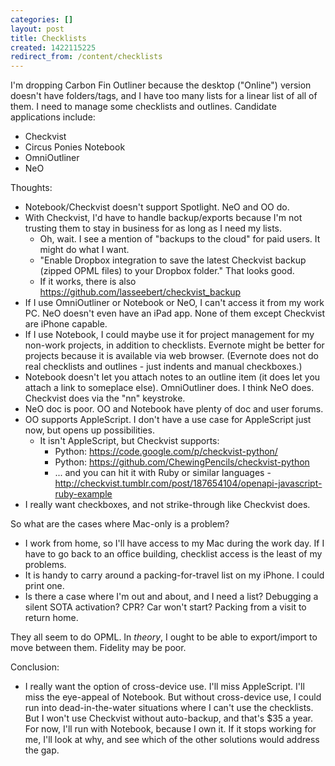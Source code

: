 ```yaml
---
categories: []
layout: post
title: Checklists
created: 1422115225
redirect_from: /content/checklists
---
```

I'm dropping Carbon Fin Outliner because the desktop ("Online") version doesn't have folders/tags, and I have too many lists for a linear list of all of them.  I need to manage some checklists and outlines.  Candidate applications include:

* Checkvist
* Circus Ponies Notebook
* OmniOutliner
* NeO

Thoughts:

* Notebook/Checkvist doesn't support Spotlight.  NeO and OO do.
* With Checkvist, I'd have to handle backup/exports because I'm not trusting them to stay in business for as long as I need my lists.  
    * Oh, wait.  I see a mention of "backups to the cloud" for paid users.  It might do what I want.
    * "Enable Dropbox integration to save the latest Checkvist backup (zipped OPML files) to your Dropbox folder."  That looks good.
    * If it works, there is also https://github.com/lasseebert/checkvist_backup
* If I use OmniOutliner or Notebook or NeO, I can't access it from my work PC.  NeO doesn't even have an iPad app.  None of them except Checkvist are iPhone capable.
* If I use Notebook, I could maybe use it for project management for my non-work projects, in addition to checklists.  Evernote might be better for projects because it is available via web browser.  (Evernote does not do real checklists and outlines - just indents and manual checkboxes.)
* Notebook doesn't let you attach notes to an outline item (it does let you attach a link to someplace else). OmniOutliner does. I think NeO does.  Checkvist does via the "nn" keystroke.
* NeO doc is poor.  OO and Notebook have plenty of doc and user forums.
* OO supports AppleScript.  I don't have a use case for AppleScript just now, but opens up possibilities.
    * It isn't AppleScript, but Checkvist supports:
        * Python: https://code.google.com/p/checkvist-python/
        * Python: https://github.com/ChewingPencils/checkvist-python
        * ... and you can hit it with Ruby or similar languages - http://checkvist.tumblr.com/post/187654104/openapi-javascript-ruby-example
* I really want checkboxes, and not strike-through like Checkvist does.

So what are the cases where Mac-only is a problem?

* I work from home, so I'll have access to my Mac during the work day.  If I have to go back to an office building, checklist access is the least of my problems.
* It is handy to carry around a packing-for-travel list on my iPhone.  I could print one.
* Is there a case where I'm out and about, and I need a list?  Debugging a silent SOTA activation?  CPR?  Car won't start?  Packing from a visit to return home.  

They all seem to do OPML.  In *theory*, I ought to be able to export/import to move between them.  Fidelity may be poor.

Conclusion:

* I really want the option of cross-device use.  I'll miss AppleScript.  I'll miss the eye-appeal of Notebook.  But without cross-device use, I could run into dead-in-the-water situations where I can't use the checklists.  But I won't use Checkvist without auto-backup, and that's $35 a year.  For now, I'll run with Notebook, because I own it.  If it stops working for me, I'll look at why, and see which of the other solutions would address the gap.

